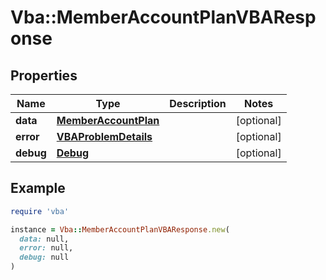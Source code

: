 # Vba::MemberAccountPlanVBAResponse

## Properties

| Name | Type | Description | Notes |
| ---- | ---- | ----------- | ----- |
| **data** | [**MemberAccountPlan**](MemberAccountPlan.md) |  | [optional] |
| **error** | [**VBAProblemDetails**](VBAProblemDetails.md) |  | [optional] |
| **debug** | [**Debug**](Debug.md) |  | [optional] |

## Example

```ruby
require 'vba'

instance = Vba::MemberAccountPlanVBAResponse.new(
  data: null,
  error: null,
  debug: null
)
```

